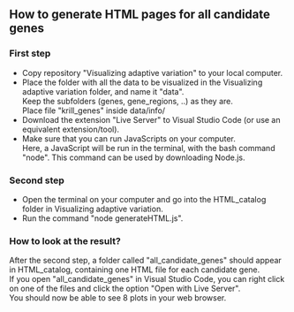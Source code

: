 <h2> How to generate HTML pages for all candidate genes </h2>
<h3>First step</h3>
<p>
  <ul>
  <li>Copy repository "Visualizing adaptive variation" to your local computer. </li>
  <li>Place the folder with all the data to be visualized in the Visualizing adaptive variation folder, and name it "data". <br> 
    Keep the subfolders (genes, gene_regions, ..) as they are.<br>
Place file "krill_genes" inside data/info/</li> 
  <li>Download the extension "Live Server" to Visual Studio Code (or use an equivalent extension/tool).</li>
  <li>Make sure that you can run JavaScripts on your computer. <br>
  Here, a JavaScript will be run in the terminal, with the bash command "node". This command can be used by downloading Node.js.</li>
  </ul>
</p>

<h3>Second step</h3>
<p>
<ul>
  <li>Open the terminal on your computer and go into the HTML_catalog folder in Visualizing adaptive variation.</li>
  <li>Run the command "node generateHTML.js".</li>
</ul>
</p>
<p>
  <h3>How to look at the result?</h3>
After the second step, a folder called "all_candidate_genes" should appear in HTML_catalog, containing one HTML file for each candidate gene.<br>
If you open "all_candidate_genes" in Visual Studio Code, you can right click on one of the files and click the option "Open with Live Server".<br>
  You should now be able to see 8 plots in your web browser. 
</p>
